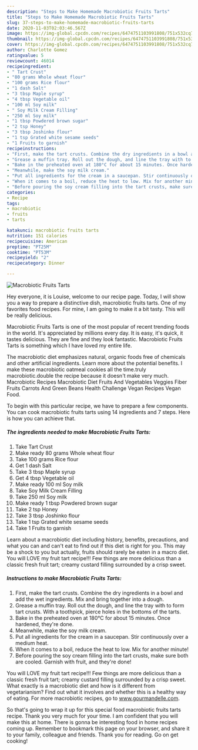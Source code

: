 ```yaml
---
description: "Steps to Make Homemade Macrobiotic Fruits Tarts"
title: "Steps to Make Homemade Macrobiotic Fruits Tarts"
slug: 37-steps-to-make-homemade-macrobiotic-fruits-tarts
date: 2020-11-03T02:03:46.567Z
image: https://img-global.cpcdn.com/recipes/6474751103991808/751x532cq70/macrobiotic-fruits-tarts-recipe-main-photo.jpg
thumbnail: https://img-global.cpcdn.com/recipes/6474751103991808/751x532cq70/macrobiotic-fruits-tarts-recipe-main-photo.jpg
cover: https://img-global.cpcdn.com/recipes/6474751103991808/751x532cq70/macrobiotic-fruits-tarts-recipe-main-photo.jpg
author: Charlotte Gomez
ratingvalue: 5
reviewcount: 46014
recipeingredient:
- " Tart Crust"
- "80 grams Whole wheat flour"
- "100 grams Rice flour"
- "1 dash Salt"
- "3 tbsp Maple syrup"
- "4 tbsp Vegetable oil"
- "100 ml Soy milk"
- " Soy Milk Cream Filling"
- "250 ml Soy milk"
- "1 tbsp Powdered brown sugar"
- "2 tsp Honey"
- "3 tbsp Joshinko flour"
- "1 tsp Grated white sesame seeds"
- "1 Fruits to garnish"
recipeinstructions:
- "First, make the tart crusts. Combine the dry ingredients in a bowl and add the wet ingredients. Mix and bring together into a dough."
- "Grease a muffin tray. Roll out the dough, and line the tray with to form tart crusts. With a toothpick, pierce holes in the bottoms of the tarts."
- "Bake in the preheated oven at 180°C for about 15 minutes. Once hardened, they&#39;re done."
- "Meanwhile, make the soy milk cream."
- "Put all ingredients for the cream in a saucepan. Stir continuously over a medium heat."
- "When it comes to a boil, reduce the heat to low. Mix for another minute!"
- "Before pouring the soy cream filling into the tart crusts, make sure both are cooled. Garnish with fruit, and they&#39;re done!"
categories:
- Recipe
tags:
- macrobiotic
- fruits
- tarts

katakunci: macrobiotic fruits tarts 
nutrition: 151 calories
recipecuisine: American
preptime: "PT25M"
cooktime: "PT53M"
recipeyield: "2"
recipecategory: Dinner

---
```



![Macrobiotic Fruits Tarts](https://img-global.cpcdn.com/recipes/6474751103991808/751x532cq70/macrobiotic-fruits-tarts-recipe-main-photo.jpg)

Hey everyone, it is Louise, welcome to our recipe page. Today, I will show you a way to prepare a distinctive dish, macrobiotic fruits tarts. One of my favorites food recipes. For mine, I am going to make it a bit tasty. This will be really delicious.

Macrobiotic Fruits Tarts is one of the most popular of recent trending foods in the world. It's appreciated by millions every day. It is easy, it's quick, it tastes delicious. They are fine and they look fantastic. Macrobiotic Fruits Tarts is something which I have loved my entire life.

The macrobiotic diet emphasizes natural, organic foods free of chemicals and other artificial ingredients. Learn more about the potential benefits. I make these macrobiotic oatmeal cookies all the time.truly macrobiotic.double the recipe because it doesn&#39;t make very much. Macrobiotic Recipes Macrobiotic Diet Fruits And Vegetables Veggies Fiber Fruits Carrots And Green Beans Health Challenge Vegan Recipes Vegan Food.


To begin with this particular recipe, we have to prepare a few components. You can cook macrobiotic fruits tarts using 14 ingredients and 7 steps. Here is how you can achieve that.

<!--inarticleads1-->

##### The ingredients needed to make Macrobiotic Fruits Tarts:

1. Take  Tart Crust
1. Make ready 80 grams Whole wheat flour
1. Take 100 grams Rice flour
1. Get 1 dash Salt
1. Take 3 tbsp Maple syrup
1. Get 4 tbsp Vegetable oil
1. Make ready 100 ml Soy milk
1. Take  Soy Milk Cream Filling
1. Take 250 ml Soy milk
1. Make ready 1 tbsp Powdered brown sugar
1. Take 2 tsp Honey
1. Take 3 tbsp Joshinko flour
1. Take 1 tsp Grated white sesame seeds
1. Take 1 Fruits to garnish


Learn about a macrobiotic diet including history, benefits, precautions, and what you can and can&#39;t eat to find out if this diet is right for you. This may be a shock to you but actually, fruits should rarely be eaten in a macro diet. You will LOVE my fruit tart recipe!!! Few things are more delicious than a classic fresh fruit tart; creamy custard filling surrounded by a crisp sweet. 

<!--inarticleads2-->

##### Instructions to make Macrobiotic Fruits Tarts:

1. First, make the tart crusts. Combine the dry ingredients in a bowl and add the wet ingredients. Mix and bring together into a dough.
1. Grease a muffin tray. Roll out the dough, and line the tray with to form tart crusts. With a toothpick, pierce holes in the bottoms of the tarts.
1. Bake in the preheated oven at 180°C for about 15 minutes. Once hardened, they&#39;re done.
1. Meanwhile, make the soy milk cream.
1. Put all ingredients for the cream in a saucepan. Stir continuously over a medium heat.
1. When it comes to a boil, reduce the heat to low. Mix for another minute!
1. Before pouring the soy cream filling into the tart crusts, make sure both are cooled. Garnish with fruit, and they&#39;re done!


You will LOVE my fruit tart recipe!!! Few things are more delicious than a classic fresh fruit tart; creamy custard filling surrounded by a crisp sweet. What exactly is a macrobiotic diet and how is it different from vegetarianism? Find out what it involves and whether this is a healthy way of eating. For more macrobiotic recipes, go to www.gourmandelle.com. 

So that's going to wrap it up for this special food macrobiotic fruits tarts recipe. Thank you very much for your time. I am confident that you will make this at home. There is gonna be interesting food in home recipes coming up. Remember to bookmark this page on your browser, and share it to your family, colleague and friends. Thank you for reading. Go on get cooking!
